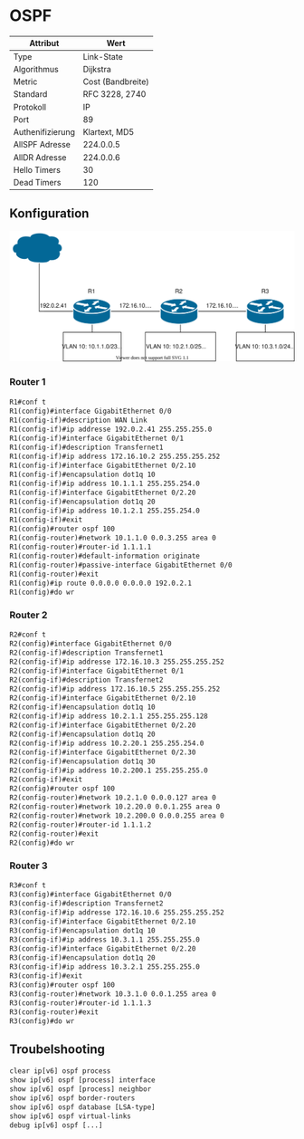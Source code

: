 # OSPF

| Attribut         | Wert              |
| ---------------- | ----------------- |
| Type             | Link-State        |
| Algorithmus      | Dijkstra          |
| Metric           | Cost (Bandbreite) |
| Standard         | RFC 3228, 2740    |
| Protokoll        | IP                |
| Port             | 89                |
| Authenifizierung | Klartext, MD5     |
| AllSPF Adresse   | 224.0.0.5         |
| AllDR Adresse    | 224.0.0.6         |
| Hello Timers     | 30                |
| Dead Timers      | 120               |

## Konfiguration

![OSPF Beispiel](../.gitbook/assets/rip.svg)

### Router 1

```
R1#conf t
R1(config)#interface GigabitEthernet 0/0
R1(config-if)#description WAN Link
R1(config-if)#ip addresse 192.0.2.41 255.255.255.0
R1(config-if)#interface GigabitEthernet 0/1
R1(config-if)#description Transfernet1
R1(config-if)#ip address 172.16.10.2 255.255.255.252
R1(config-if)#interface GigabitEthernet 0/2.10
R1(config-if)#encapsulation dot1q 10
R1(config-if)#ip address 10.1.1.1 255.255.254.0
R1(config-if)#interface GigabitEthernet 0/2.20
R1(config-if)#encapsulation dot1q 20
R1(config-if)#ip address 10.1.2.1 255.255.254.0
R1(config-if)#exit
R1(config)#router ospf 100
R1(config-router)#network 10.1.1.0 0.0.3.255 area 0
R1(config-router)#router-id 1.1.1.1
R1(config-router)#default-information originate
R1(config-router)#passive-interface GigabitEthernet 0/0
R1(config-router)#exit
R1(config)#ip route 0.0.0.0 0.0.0.0 192.0.2.1
R1(config)#do wr
```

### Router 2

```
R2#conf t
R2(config)#interface GigabitEthernet 0/0
R2(config-if)#description Transfernet1
R2(config-if)#ip addresse 172.16.10.3 255.255.255.252
R2(config-if)#interface GigabitEthernet 0/1
R2(config-if)#description Transfernet2
R2(config-if)#ip address 172.16.10.5 255.255.255.252
R2(config-if)#interface GigabitEthernet 0/2.10
R2(config-if)#encapsulation dot1q 10
R2(config-if)#ip address 10.2.1.1 255.255.255.128
R2(config-if)#interface GigabitEthernet 0/2.20
R2(config-if)#encapsulation dot1q 20
R2(config-if)#ip address 10.2.20.1 255.255.254.0
R2(config-if)#interface GigabitEthernet 0/2.30
R2(config-if)#encapsulation dot1q 30
R2(config-if)#ip address 10.2.200.1 255.255.255.0
R2(config-if)#exit
R2(config)#router ospf 100
R2(config-router)#network 10.2.1.0 0.0.0.127 area 0
R2(config-router)#network 10.2.20.0 0.0.1.255 area 0
R2(config-router)#network 10.2.200.0 0.0.0.255 area 0
R2(config-router)#router-id 1.1.1.2
R2(config-router)#exit
R2(config)#do wr
```

### Router 3

```
R3#conf t
R3(config)#interface GigabitEthernet 0/0
R3(config-if)#description Transfernet2
R3(config-if)#ip addresse 172.16.10.6 255.255.255.252
R3(config-if)#interface GigabitEthernet 0/2.10
R3(config-if)#encapsulation dot1q 10
R3(config-if)#ip address 10.3.1.1 255.255.255.0
R3(config-if)#interface GigabitEthernet 0/2.20
R3(config-if)#encapsulation dot1q 20
R3(config-if)#ip address 10.3.2.1 255.255.255.0
R3(config-if)#exit
R3(config)#router ospf 100
R3(config-router)#network 10.3.1.0 0.0.1.255 area 0
R3(config-router)#router-id 1.1.1.3
R3(config-router)#exit
R3(config)#do wr
```

## Troubelshooting

```
clear ip[v6] ospf process
show ip[v6] ospf [process] interface
show ip[v6] ospf [process] neighbor
show ip[v6] ospf border-routers
show ip[v6] ospf database [LSA-type]
show ip[v6] ospf virtual-links
debug ip[v6] ospf [...]
```
